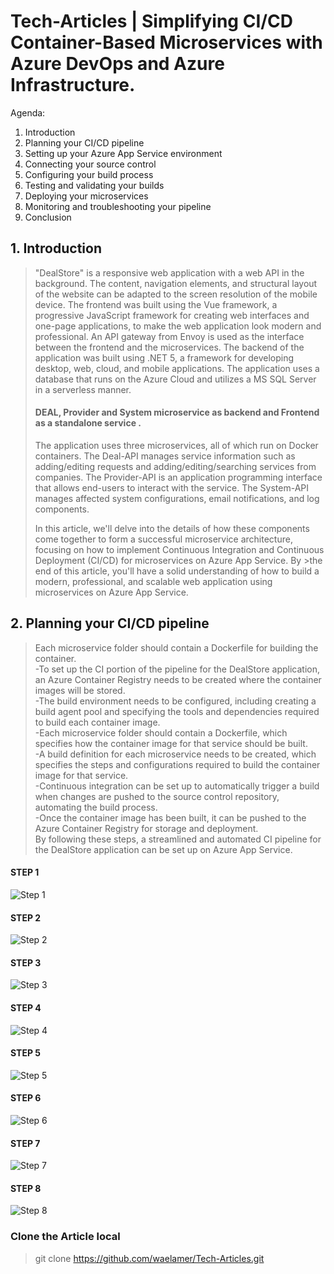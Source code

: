 
# Tech-Articles | Simplifying CI/CD Container-Based Microservices with Azure DevOps and Azure Infrastructure.

Agenda: 
1.	Introduction
2.	Planning your CI/CD pipeline
3.	Setting up your Azure App Service environment
4.	Connecting your source control
5.	Configuring your build process
6.	Testing and validating your builds
7.	Deploying your microservices
8.	Monitoring and troubleshooting your pipeline
9.	Conclusion



## 1.	Introduction

>"DealStore" is a responsive web application with a web API in the background. The content, navigation elements, and structural layout of the website can be adapted to the screen resolution of the mobile device. The frontend was built using the Vue framework, a progressive JavaScript framework for creating web interfaces and one-page applications, to make the web application look modern and professional. An API gateway from Envoy is used as the interface between the frontend and the microservices. The backend of the  application was built using .NET 5, a framework for developing desktop, web, cloud, and mobile applications. The application uses a database that runs on the Azure Cloud and utilizes a MS SQL Server in a serverless manner.
>
>#### DEAL, Provider and System microservice as backend and Frontend as a standalone service .
>
> The application uses three microservices, all of which run on Docker containers. The Deal-API manages service information such as adding/editing requests and adding/editing/searching services from companies. The Provider-API is an application programming interface that allows end-users to interact with the service. The System-API manages affected system configurations, email notifications, and log components.
>
> In this article, we'll delve into the details of how these components come together to form a successful microservice architecture, focusing on how to implement Continuous Integration and Continuous Deployment (CI/CD) for microservices on Azure App Service. By >the end of this article, you'll have a solid understanding of how to build a modern, professional, and scalable web application using microservices on Azure App Service.



## 2. Planning your CI/CD pipeline

>Each microservice folder should contain a Dockerfile for building the container. <br />
    -To set up the CI portion of the pipeline for the DealStore application, an Azure Container Registry needs to be created where the container images will be stored. <br />
    -The build environment needs to be configured, including creating a build agent pool and specifying the tools and dependencies required to build each container image. <br />
    -Each microservice folder should contain a Dockerfile, which specifies how the container image for that service should be built. <br />
    -A build definition for each microservice needs to be created, which specifies the steps and configurations required to build the container image for that service. <br />
    -Continuous integration can be set up to automatically trigger a build when changes are pushed to the source control repository, automating the build process. <br />
    -Once the container image has been built, it can be pushed to the Azure Container Registry for storage and deployment. <br />
>By following these steps, a streamlined and automated CI pipeline for the DealStore application can be set up on Azure App Service. <br />

#### STEP 1
![Step 1](imgs/CI_1.png)

#### STEP 2
![Step 2](imgs/CI_2.png)

#### STEP 3
![Step 3](imgs/CI_3.png)

#### STEP 4
![Step 4](imgs/CI_4.png)

#### STEP 5
![Step 5](imgs/CI_5.png)

#### STEP 6
![Step 6](imgs/CI_6.png)

#### STEP 7
![Step 7](imgs/CI_7.png)

#### STEP 8
![Step 8](imgs/CI_8.png)


### Clone the Article local
> git clone https://github.com/waelamer/Tech-Articles.git